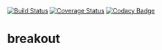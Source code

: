 [![Build Status](https://travis-ci.com/brunostuessy/breakout.svg?branch=master)](https://travis-ci.com/brunostuessy/breakout)
[![Coverage Status](https://coveralls.io/repos/github/brunostuessy/breakout/badge.svg?service=github)](https://coveralls.io/github/brunostuessy/breakout)
[![Codacy Badge](https://api.codacy.com/project/badge/Grade/8fc3d9420b744e59a65bbf854da42511)](https://www.codacy.com/app/brunostuessy/breakout?utm_source=github.com&amp;utm_medium=referral&amp;utm_content=brunostuessy/breakout&amp;utm_campaign=Badge_Grade)

# breakout